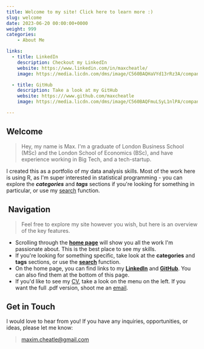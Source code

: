 ```yaml
---
title: Welcome to my site! Click here to learn more :)
slug: welcome
date: 2023-06-20 00:00:00+0000
weight: 999
categories:
    - About Me

links:
  - title: LinkedIn
    description: Checkout my LinkedIn
    website: https://www.linkedin.com/in/maxcheatle/
    image: https://media.licdn.com/dms/image/C560BAQHaVYd13rRz3A/company-logo_200_200/0/1638831589865?e=1695254400&v=beta&t=ixE6d7Q4RzrVvmulEhBKXGD-yfIcyHHehwcN2bCVI6I

  - title: GitHub
    description: Take a look at my GitHub
    website: https:///www.github.com/maxcheatle
    image: https://media.licdn.com/dms/image/C560BAQFmuLSyL1nlPA/company-logo_200_200/0/1678231358774?e=1695254400&v=beta&t=tFE_oSsdwcCZzapWo3Ymya8Z9g84EETMMqmUBNbESFI

---
```


## Welcome

> Hey, my name is Max. I'm a graduate of London Business School (MSc) and the London School of Economics (BSc), and have experience working in Big Tech, and a tech-startup.

I created this as a portfolio of my data analysis skills. Most of the work here is using R, as I'm super interested in statistical programming - you can explore the ***categories*** and ***tags*** sections if you're looking for something in particular, or use my [search](www.maxcheatle.com/search) function.

##  Navigation

> Feel free to explore my site however you wish, but here is an overview of the key features.

- Scrolling through the [**home page**](www.maxcheatle.com/home) will show you all the work I'm passionate about. This is the best place to see my skills.
- If you're looking for something specific, take look at the **categories** and **tags** sections, or use the [**search**](www.maxcheatle.com/search) function.
- On the home page, you can find links to my [**LinkedIn**](https://www.linkedin.com/in/maxcheatle/) and [**GitHub**](https://github.com/maxcheatle). You can also find them at the bottom of this page.
- If you'd like to see my [CV](www.maxcheatle.com/cv), take a look on the menu on the left. If you want the full .pdf version, shoot me an [email](mailto:maxim.cheatle@gmail.com).

##  Get in Touch

I would love to hear from you! If you have any inquiries, opportunities, or  ideas, please let me know: 

>maxim.cheatle@gmail.com